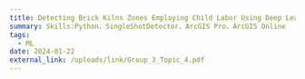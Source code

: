 ```yaml
---
title: Detecting Brick Kilns Zones Employing Child Labor Using Deep Learning and Remote Sensing
summary: Skills:Python、SingleShotDetector、ArcGIS Pro、ArcGIS Online
tags:
  - ML
date: 2024-01-22
external_link: /uploads/link/Group_3_Topic_4.pdf
---
```

